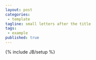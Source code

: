 ```yaml
---
layout: post
categories:
 - template
tagline: small letters after the title
tags:
 - example
published: true
---
```



{% include JB/setup %}
